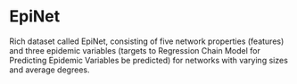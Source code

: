 # EpiNet
Rich dataset called EpiNet, consisting of five network properties (features) and three epidemic variables (targets to Regression Chain Model for Predicting Epidemic Variables be predicted) for networks with varying sizes and average degrees. 
